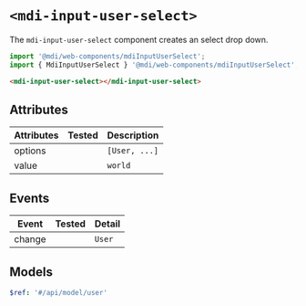 # `<mdi-input-user-select>`

The `mdi-input-user-select` component creates an select drop down.

```typescript
import '@mdi/web-components/mdiInputUserSelect';
import { MdiInputUserSelect } '@mdi/web-components/mdiInputUserSelect';
```

```html
<mdi-input-user-select></mdi-input-user-select>
```

## Attributes

| Attributes | Tested   | Description |
| ---------- | -------- | ----------- |
| options    |          | `[User, ...]` |
| value      |          | `world` |

## Events

| Event     | Tested   | Detail |
| --------- | -------- | ----------- |
| change    |          | `User` |

## Models

```yaml
$ref: '#/api/model/user'
```